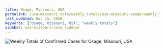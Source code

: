```yaml
---
title: Osage, Missouri, USA
permalink: /usa-missouri-cole/weekly_totals/usa-missouri-osage-weekly_totals.html
last_updated: Dec 15, 2020
keywords: ["Osage, Missouri, USA", "weekly totals"]
sidebar: usa-missouri-cole_sidebar
---
```


![Weekly Totals of Confirmed Cases for Osage, Missouri, USA](/covid_tracker/images/graphs/usa-missouri-osage-weekly_totals_graph.png)
